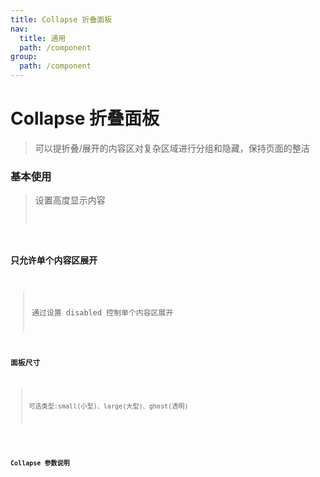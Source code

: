 ```yaml
---
title: Collapse 折叠面板
nav:
  title: 通用
  path: /component
group:
  path: /component
---
```


# Collapse 折叠面板

> 可以提折叠/展开的内容区对复杂区域进行分组和隐藏，保持页面的整洁

### 基本使用

> 设置高度显示内容 <code src="./demo/index1.tsx" />

### 只允许单个内容区展开

> 通过设置 disabled 控制单个内容区展开 <code src="./demo/index2.tsx" />

### 面板尺寸

> 可选类型:small(小型)、large(大型)、ghost(透明)

<code src="./demo/index3.tsx" />
 
### Collapse 参数说明

<API></API>
